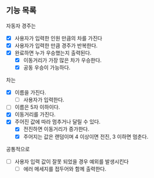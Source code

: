 ## 기능 목록
자동자 경주는
- [X] 사용자가 입력한 인원 만큼의 차를 가진다
- [x] 사용자가 입력한 만큼 경주가 반복한다.
- [x] 완료하면 누가 우승했는지 출력된다.
    - [X] 이동거리가 가장 많은 차가 우승한다.
    - [X] 공동 우승이 가능하다.

차는
- [X] 이름을 가진다.
  - [ ] 사용자가 입력한다.
- [ ] 이름은 5자 이하이다.
- [X] 이동거리를 가진다.
- [X] 주어진 값에 따라 멈추거나 달릴 수 있다.
    - [X] 전진하면 이동거리가 증가한다.
    - [X] 주어지는 값은 랜덤이며 4 이상이면 전진, 3 이하면 멈춘다.

공통적으로
- [ ] 사용자 입력 값이 잘못 되었을 경우 예외를 발생시킨다
  - [ ] 에러 메세지를 접두어와 함께 출력한다.
